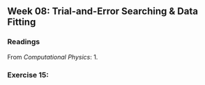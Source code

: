 ## Week 08: Trial-and-Error Searching &amp; Data Fitting

### Readings
From _Computational Physics_:
 1. 

### Exercise 15: 






    
